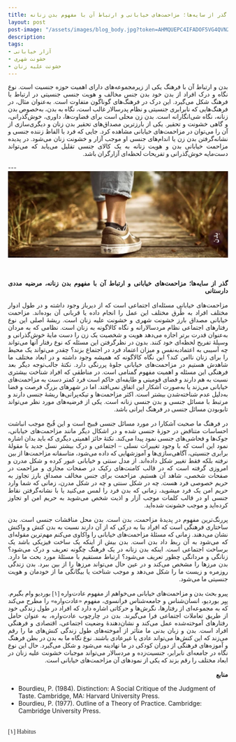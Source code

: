 ```yaml
---
title: گذر از سایه‌ها؛ مزاحمت­‌های خیابانی و ارتباط آن با مفهوم بدن زنانه
layout: post
post-image: "/assets/images/blog_body.jpg?token=AHMQUEPC4IFADOF5VG4QVN26Z64GG"
description: 
tags:
- آزار خیابانی
- خشونت شهری
- خشونت علیه زنان
---
```

<div align="justify" dir="rtl" style="font-family:vazir;">

بدن و ارتباط آن با فرهنگ یکی از زیرمجموعه‌های دارای اهمیت حوزه جنسیت است. نوع نگاه و درک افراد از بدن خود بدن جنس مخالف و هویت جنسی جنسیتی در ارتباط با فرهنگ شکل می‌گیرد. این درک در فرهنگ‌های گوناگون متفاوت است. به‌عنوان مثال، در فرهنگ‌هایی که نابرابری جنسیتی و نظام پدرسالار غالب است، نگاه به بدن، به‌خصوص بدن زنانه، نگاه شی‌انگارانه است. بدن زن محلی است برای قضاوت‌ها، داوری، خوش‌گذرانی، و گاهی خشونت و تحقير. یکی از بارزترین مصداق‌های تحقیر بدن زنان و دیگری‌سازی از آن را می‌توان در مزاحمت‌های خیابانی مشاهده کرد. جایی که فرد با الفاظ زننده جنسی و نشانه‌گرفتن بدن زن یا اندام‌های جنسی او موجب آزار و خشونت زنان می‌شود. در پدیده مزاحمت خیابانی بدن و هویت زنانه به یک کالای جنسی تقلیل می‌یابد که می‌تواند دست‌مایه خوش‌گذرانی و تفریحات لحظه‌ای آزارگران باشد.
</div>
---
<div style="text-align: center;">
<img src="/assets/images/blog_post_body.jpg" style="width:700px;height:auto;"><br>
</div>
<br>
<br>
<div align="justify" dir="rtl" style="font-family:vazir;">

<b>گذر از سایه‌ها؛ مزاحمت‌­های خیابانی و ارتباط آن با مفهوم بدن زنانه، مرضیه مددی دارستانی</b><br>
<br>
مزاحمت­‌های خیابانی مسئله‌‌‌‌‌‌‌‌‌‌ای اجتماعی است که از دیرباز وجود داشته و در طول ادوار مختلف افراد به طُرق مختلف این عمل را انجام داده یا قربانی آن بوده‌­اند. مزاحمت خیابانی مصداق بارز خشونت شهری و خشونت علیه زنان است. ریشهٔ اصلی این نوع رفتارهای اجتماعی نظام مردسالارانه و نگاه کالاگونه به زنان است. نظامی که به مردان به‌عنوان قدرت برتر اجازه می‌دهد هویت و شخصیت یک زن را دست مایهٔ خوش‌گذرانی و وسیلهٔ تفریح لحظه­‌ای خود کنند. بدون در نظرگرفتن این مسئله که نوع رفتار آنها می‌تواند چه آسیبی به اعتمادبه‌نفس و میزان اعتماد فرد در اجتماع بزند؟ چقدر می‌تواند یک محیط را برای زنان ناامن کند؟ این نگاه کالاگونه که همیشه وجود داشته و در ابعاد مختلف ما شاهدش هستیم در مزاحمت‌های خیابانی جلوهٔ پررنگی دارد. نکتهٔ جالب‌توجه دیگر بعد فرهنگی این مسئله و اهمیت مفهوم گمنامی است. در مناطقی که افراد شناخت بیشتری نسبت به هم دارند و فضای قومیتی و طایفه‌­ای حاکم است فرد کمتر دست به مزاحمت‌های خیابانی می‌زند یا به‌صورت آشکار این اتفاق نمی‌­افتد. اما در شهرهای بزرگ فرصت و فضا به‌دلیل عدم شناخته‌شدن بیشتر است. اکثر مزاحمت‌ها و تیکه‌پرانی‌ها ریشهٔ جنسی دارند و مرتبط با مسائل جنسی و بدن جنسی زنانه است. یکی از فرضیه‌های مورد نظر می‌تواند تابوبودن مسائل جنسی در فرهنگ ایرانی باشد.<br>
<br>
در فرهنگ ما صحبت آشکارا در مورد مسائل جنسی قبیح است و این قُبح موجب انباشت احساسات متناقض در حوزهٔ جنسی شده و در اشکال دیگر مانند مزاحمت‌­های خیابانی، جوک­‌ها و فحاشی‌های جنسی نمود پیدا می‌کند. نکتهٔ حائز اهمیتی دیگری که باید بدان اشاره نمود این است که با وجود تغییرات نسلی – اجتماعی و درک بیشتر نسل جدید با مقولهٔ برابری جنسیتی، آگاهی­‌سازی‌ها و آموزش­هایی که داده می‌شود، متاسفانه مزاحمت‌ها از بین نرفته بلکه فقط تغییر شکل داده‌اند. از مدل سنتی و خیابانی عبور کرده و شکل مدرن و امروزی گرفته است که در قالب کامنت­‌های رکیک در صفحات مجازی و مزاحمت در صفحات شخصی، شاهد آن هستیم. مزاحمت برای جنس مخالف مصداق بارز تجاوز به حریم خصوصی فرد هست. چه در شکل سنتی و چه در شکل مدرن، زمانی که شما وارد حریم امن یک فرد می­شوید، زمانی که بدن فرد را لمس می‌کنید یا با نشانه‌گرفتن نقاط جنسی او در قالب کلمات موجب آزار و اذیت شخص می‌­شوید به حریم امن او تجاوز کرده‌اید و موجب خشونت شده‌اید.<br>
<br>
پررنگ‌ترین مفهوم در پدیدهٔ مزاحمت، بدن است. بدن محل مناقشات جنسی است. بدن ساختاری فرهنگی است که افراد بنا به درکی که از آن دارند نسبت به بدن کنش و واکنش نشان می‌دهند. زمانی که مسئلهٔ مزاحمت‌های خیابانی را واکاوی می‌کنم مهم‌ترین مقوله‌ای که می‌شود به آن ربط داد بدن است. بدن بیش از اینکه یک ساخت فیزیکی باشد یک برساخت اجتماعی است. اینکه بدن زنانه در یک فرهنگ چگونه تعریف و درک می‌شود؟ زنانگی و مردانگی چطور تعریف می‌شود؟ ارتباط مستقیم با مسئلهٔ مورد بحث ما دارد. بدن مرزها را مشخص می‌کند و در عین حال می‌تواند مرزها را از بین ببرد.  بدن زندگی روزمره و زیست ما را شکل می‌دهد و موجب شناخت یا بیگانگی ما از خودمان و هویت جنسیتی ما می‌شود.<br>
<br>
پیرو بحث بدن و مزاحمت‌های خیابانی می‌خواهم از مفهوم عادت‌واره [۱] بوردیو وام بگیرم. پیِر بوردیو، انسان‌شناس و جامعه‌شناس فرانسوی، مفهوم «عادت‌واره» را مطرح می‌کند که به مجموعه‌ای از رفتارها، نگرش‌ها و حرکاتی اشاره دارد که افراد در طول زندگی خود از طریق تعاملات اجتماعی فرا می‌گیرند. بدن در چارچوب عادت‌واره، به عنوان حامل رفتارهای آموخته‌شده عمل می‌کند و نشان‌دهندهٔ وضعیت اجتماعی، اقتصادی و فرهنگی افراد است. بدن و زبان بدنی ما متأثر از آموخته‌های طول زندگی کنش‌های ما را رقم می‌زند که این کنش‌ها می‌تواند عادی یا غیرعادی باشند. نوع نگاه ما به بدن در بطن فرهنگ و آموزه‌های فرهنگی از دوران کودکی در ما نهادینه می‌شود و شکل می‌گیرد. حال این نوع نگاه در جامعه‌ای نابرابر، جنسیت‌زده و مردسالار می‌تواند موجبات خشونت علیه زنان در ابعاد مختلف را رقم بزند که یکی از نمودهای آن مزاحمت‌های خیابانی است.<br>
<br>
<b>منابع</b><br>
</div>
<ul>
<li>Bourdieu, P. (1984). Distinction: A Social Critique of the Judgment of Taste. Cambridge, MA: Harvard University Press.</li>
<li>Bourdieu, P. (1977). Outline of a Theory of Practice. Cambridge: Cambridge University Press.</li>
</ul>
<br>
<div align="justify" style="font-family:vazir;">
[۱] Habitus
</div>

